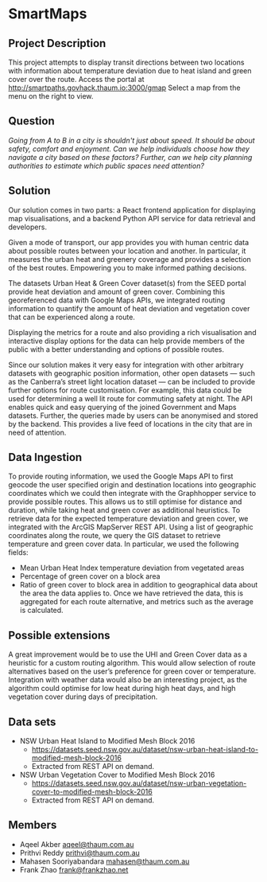 # SmartMaps

## Project Description
This project attempts to display transit directions between two locations with information about temperature deviation due to heat island and green cover over the route.
Access the portal at http://smartpaths.govhack.thaum.io:3000/gmap
Select a map from the menu on the right to view.

## Question
_Going from A to B in a city is shouldn't just about speed. It should be about safety, comfort and enjoyment. Can we help individuals choose how they navigate a city based on these factors? Further, can we help city planning authorities to estimate which public spaces need attention?_

## Solution
Our solution comes in two parts: a React frontend application for displaying map visualisations, and a backend Python API service for data retrieval and developers. 

Given a mode of transport, our app provides you with human centric data about possible routes between your location and another. In particular, it measures the urban heat and greenery coverage and provides a selection of the best routes. Empowering you to make informed pathing decisions.

The datasets Urban Heat & Green Cover dataset(s) from the SEED portal provide heat deviation and amount of green cover. Combining this georeferenced data with Google Maps APIs, we integrated routing information to quantify the amount of heat deviation and vegetation cover that can be experienced along a route.

Displaying the metrics for a route and also providing a rich visualisation and interactive display options for the data can help provide members of the public with a better understanding and options of possible routes.

Since our solution makes it very easy for integration with other arbitrary datasets with geographic position information, other open datasets — such as the Canberra’s street light location dataset — can be included to provide further options for route customisation. For example, this data could be used for determining a well lit route for commuting safety at night.
The API enables quick and easy querying of the joined Government and Maps datasets. Further, the queries made by users can be anonymised and stored by the backend. This provides a live feed of locations in the city that are in need of attention.

## Data Ingestion
To provide routing information, we used the Google Maps API to first geocode the user specified origin and destination locations into geographic coordinates which we could then integrate with the Graphhopper service to provide possible routes. This allows us to still optimise for distance and duration, while taking heat and green cover as additional heuristics.
To retrieve data for the expected temperature deviation and green cover, we integrated with the ArcGIS MapServer REST API. Using a list of geographic coordinates along the route, we query the GIS dataset to retrieve temperature and green cover data. In particular, we used the following fields:

- Mean Urban Heat Index temperature deviation from vegetated areas
- Percentage of green cover on a block area
- Ratio of green cover to block area
in addition to geographical data about the area the data applies to. Once we have retrieved the data, this is aggregated for each route alternative, and metrics such as the average is calculated. 

## Possible extensions
A great improvement would be to use the UHI and Green Cover data as a heuristic for a custom routing algorithm. This would allow selection of route alternatives based on the user’s preference for green cover or temperature.
Integration with weather data would also be an interesting project, as the algorithm could optimise for low heat during high heat days, and high vegetation cover during days of precipitation.

## Data sets
- NSW Urban Heat Island to Modified Mesh Block 2016 
  - https://datasets.seed.nsw.gov.au/dataset/nsw-urban-heat-island-to-modified-mesh-block-2016
  - Extracted from REST API on demand.
- NSW Urban Vegetation Cover to Modified Mesh Block 2016 
  - https://datasets.seed.nsw.gov.au/dataset/nsw-urban-vegetation-cover-to-modified-mesh-block-2016
  - Extracted from REST API on demand.

## Members
- Aqeel Akber aqeel@thaum.com.au 
- Prithvi Reddy prithvi@thaum.com.au 
- Mahasen Sooriyabandara mahasen@thaum.com.au 
- Frank Zhao frank@frankzhao.net 
